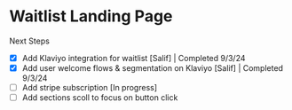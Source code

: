 # Waitlist Landing Page

Next Steps

- [x] Add Klaviyo integration for waitlist [Salif] | Completed 9/3/24
- [x] Add user welcome flows & segmentation on Klaviyo [Salif] | Completed 9/3/24
- [ ] Add stripe subscription [In progress]
- [ ] Add sections scoll to focus on button click

